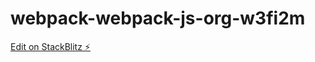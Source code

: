 # webpack-webpack-js-org-w3fi2m

[Edit on StackBlitz ⚡️](https://stackblitz.com/edit/webpack-webpack-js-org-w3fi2m)